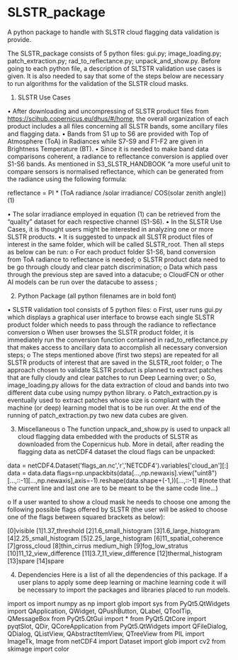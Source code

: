# SLSTR_package
A python package to handle with SLSTR cloud flagging data validation is provide.

The SLSTR_package consists of 5 python files: gui.py; image_loading.py; patch_extraction.py; rad_to_reflectance.py; unpack_and_show.py. Before going to each python file, a description of SLTSTR validation use cases is given. It is also needed to say that some of the steps below are necessary to run algorithms for the validation of the SLSTR cloud masks. 

1.	SLSTR Use Cases

•	After downloading and uncompressing of SLSTR product files from https://scihub.copernicus.eu/dhus/#/home, the overall organization of each product includes a all files concerning all SLSTR bands, some ancillary files and flagging data. 
•	Bands from S1 up to S6 are provided with Top of Atmosphere (ToA) in Radiances while S7-S9 and F1-F2 are given in Brightness Temperature (BT). 
•	Since it is needed to make band data comparisons coherent, a radiance to reflectance conversion is applied over S1-S6 bands. As mentioned in S3_SLSTR_HANDBOOK “a more useful unit to compare sensors is normalised reflectance, which can be generated from the radiance using the following formula:

reflectance = PI * (ToA radiance /solar irradiance/ COS(solar zenith angle)) 	(1)

•	The solar irradiance employed in equation (1) can be retrieved from the “quality” dataset for each respective channel (S1-S6). 
•	In the SLSTR Use Cases, it is thought users might be interested in analyzing one or more SLSTR products. 
•	It is suggested to unpack all SLSTR product files of interest in the same folder, which will be called SLSTR_root. Then all steps as below can be run:
o	For each product folder S1-S6, band conversion from ToA radiance to reflectance is needed;
o	SLSTR product data need to be go through cloudy and clear patch discrimination;
o	Data which pass through the previous step are saved into a datacube;
o	CloudFCN or other AI models can be run over the datacube to assess ;

2.	Python Package (all python filenames are in bold font)

•	SLSTR validation tool consists of 5 python files:
o	First, user runs gui.py which displays a graphical user interface to browse each single SLSTR product folder which needs to pass through the radiance to reflectance conversion
o	When user browses the SLSTR product folder, it is immediately run the conversion function contained in rad_to_reflectance.py that makes access to ancillary data to accomplish all necessary conversion steps; 
o	The steps mentioned above (first two steps) are repeated for all SLSTR products of interest that are saved in the SLSTR_root folder;
o	The approach chosen to validate SLSTR product is planned to extract patches that are fully cloudy and clear patches to run Deep Learning over;
o	So, image_loading.py allows for the data extraction of cloud and bands into two different data cube using numpy python library.
o	Patch_extraction.py is eventually used to extract patches whose size is compliant with the machine (or deep) learning model that is to be run over. At the end of the running of patch_extraction.py two new data cubes are given.


3.	Miscellaneous 
o	The function unpack_and_show.py is used to unpack all cloud flagging data embedded with the products of SLSTR as downloaded from the Copernicus hub. More in detail, after reading the flagging data as netCDF4 dataset the cloud flags can be unpacked:

data = netCDF4.Dataset('flags_an.nc','r','NETCDF4').variables['cloud_an'][:]
data = data.data
flags=np.unpackbits(data[...,np.newaxis].view("uint8")[...,::-1][...,np.newaxis],axis=-1).reshape(data.shape+(-1,))[...,::-1] #(note that the current line and last one are to be meant to be the same code line…)

o	If a user wanted to show a cloud mask he needs to choose one among the following possible flags offered by SLSTR (the user will be asked to choose one of the flags between squared brackets as below):

 
[0]visible 
[1]1.37_threshold 
[2]1.6_small_histogram 
[3]1.6_large_histogram
[4]2.25_small_histogram
[5]2.25_large_histogram
[6]11_spatial_coherence
[7]gross_cloud
[8]thin_cirrus medium_high
[9]fog_low_stratus
[10]11_12_view_difference
[11]3.7_11_view_difference
[12]thermal_histogram
[13]spare
[14]spare
 


4.	Dependencies 
Here is a list of all the dependencies of this package. If a user plans to apply some deep learning or machine learning code it will be necessary to import the packages and libraries placed to run models. 

import os
import numpy as np
import glob
import sys
from PyQt5.QtWidgets import QApplication, QWidget, QPushButton, QLabel, QToolTip, QMessageBox
from PyQt5.QtGui import *
from PyQt5.QtCore import pyqtSlot, QDir, QCoreApplication
from PyQt5.QtWidgets import QFileDialog, QDialog, QListView, QAbstractItemView, QTreeView
from PIL import ImageTk, Image
from netCDF4 import Dataset
import glob
import cv2
from skimage import color

